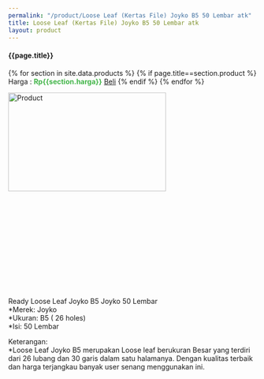 ```yaml
---
permalink: "/product/Loose Leaf (Kertas File) Joyko B5 50 Lembar atk"
title: Loose Leaf (Kertas File) Joyko B5 50 Lembar atk
layout: product
---
```


#### {{page.title}}

{% for section in site.data.products %}
	{% if page.title==section.product %}
Harga : <span style="color:#42b549">**Rp{{section.harga}}**</span>  <a class="btn btn-success" href="http://api.whatsapp.com/send?phone={{site.whatsapp}}&text=kak saya mau beli {{page.title}} {{section.harga}} 1 buah bayarnya di kampus ia kak %3A)" style="width:100px;">Beli</a>
	{% endif %}
{% endfor %}

<image src="{{site.baseurl}}/img/Loose Leaf (Kertas File) Joyko B5 50 Lembar atk.jpg" alt="Product" width="80%" height="50%" style="max-width:400px;max-height:400px"/>

Ready Loose Leaf Joyko B5 Joyko 50 Lembar  
*Merek: Joyko  
*Ukuran: B5 ( 26 holes)  
*Isi: 50 Lembar  
  
Keterangan:  
*Loose Leaf Joyko B5 merupakan Loose leaf berukuran Besar yang terdiri dari 26 lubang dan 30 garis dalam satu halamanya. Dengan kualitas terbaik dan harga terjangkau banyak user senang menggunakan ini.